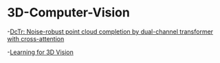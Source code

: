 # 3D-Computer-Vision
-[DcTr: Noise-robust point cloud completion by dual-channel transformer with cross-attention](https://www.sciencedirect.com/science/article/abs/pii/S0031320322005313) 

-[Learning for 3D Vision](https://learning3d.github.io/pages/schedule.html)
